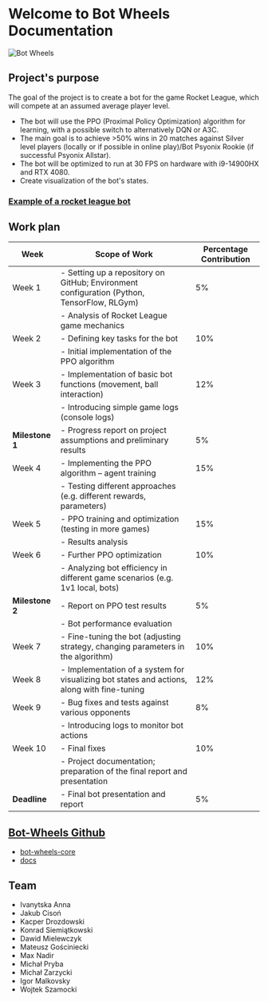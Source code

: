 # Welcome to Bot Wheels Documentation

![Bot Wheels](https://github.com/user-attachments/assets/11034144-0611-4147-adcb-e9afd43e02e1)

## Project's purpose

The goal of the project is to create a bot for the game Rocket League, which will compete at an assumed average player level.

* The bot will use the PPO (Proximal Policy Optimization) algorithm for learning, with a possible switch to alternatively DQN or A3C.
* The main goal is to achieve >50% wins in 20 matches against Silver level players (locally or if possible in online play)/Bot Psyonix Rookie (if successful Psyonix Allstar).
* The bot will be optimized to run at 30 FPS on hardware with i9-14900HX and RTX 4080.
* Create visualization of the bot's states.

### [Example of a rocket league bot](https://www.youtube.com/watch?v=2mb97Zo-8uA "Example of a rocket league bot")

## Work plan

| Week       | Scope of Work                                                                                     | Percentage Contribution |
|------------|---------------------------------------------------------------------------------------------------|-------------------------|
| Week 1     |- Setting up a repository on GitHub; Environment configuration (Python, TensorFlow, RLGym)         | 5%                      |
|            |- Analysis of Rocket League game mechanics                                                         |                         |
| Week 2     | - Defining key tasks for the bot                                                                   | 10%                     |
|            | - Initial implementation of the PPO algorithm                                                      |                         |
| Week 3     | - Implementation of basic bot functions (movement, ball interaction)                               | 12%                     |
|            | - Introducing simple game logs (console logs)                                                      |                         |
| **Milestone 1**| - Progress report on project assumptions and preliminary results                                   | 5%                      |
| Week 4     | - Implementing the PPO algorithm – agent training                                                  | 15%                     |
|            | - Testing different approaches (e.g. different rewards, parameters)                                |                         |
| Week 5     | - PPO training and optimization (testing in more games)                                            | 15%                     |
|            | - Results analysis                                                                                 |                         |
| Week 6     | - Further PPO optimization                                                                         | 10%                     |
|            | - Analyzing bot efficiency in different game scenarios (e.g. 1v1 local, bots)                      |                         |
| **Milestone 2**| - Report on PPO test results                                                                       | 5%                      |
|            | - Bot performance evaluation                                                                       |                         |
| Week 7     | - Fine-tuning the bot (adjusting strategy, changing parameters in the algorithm)                   | 10%                     |
| Week 8     | - Implementation of a system for visualizing bot states and actions, along with fine-tuning        | 12%                     |
| Week 9     | - Bug fixes and tests against various opponents                                                    | 8%                      |
|            | - Introducing logs to monitor bot actions                                                          |                         |
| Week 10    | - Final fixes                                                                                      | 10%                     |
|            | - Project documentation; preparation of the final report and presentation                          |                         |
| **Deadline**   | - Final bot presentation and report                                                                | 5%                      |

## [Bot-Wheels Github](https://github.com/bot-wheels "Repository link")

* [bot-wheels-core](bot-wheels-core "https://github.com/bot-wheels/bot-wheels-core")
* [docs](docs "https://github.com/bot-wheels/docs")

## Team

* Ivanytska Anna
* Jakub Cisoń
* Kacper Drozdowski
* Konrad Siemiątkowski
* Dawid Mielewczyk
* Mateusz Gościniecki
* Max Nadir
* Michał Pryba
* Michał Zarzycki
* Igor Malkovsky
* Wojtek Szamocki
